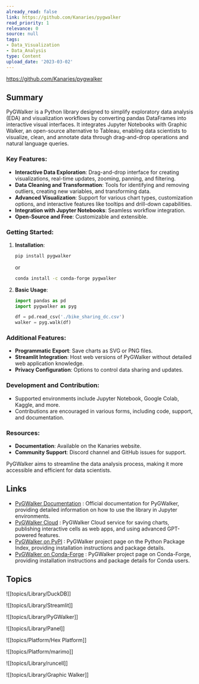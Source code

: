 ```yaml
---
already_read: false
link: https://github.com/Kanaries/pygwalker
read_priority: 1
relevance: 0
source: null
tags:
- Data_Visualization
- Data_Analysis
type: Content
upload_date: '2023-03-02'
---
```


https://github.com/Kanaries/pygwalker
## Summary

PyGWalker is a Python library designed to simplify exploratory data analysis (EDA) and visualization workflows by converting pandas DataFrames into interactive visual interfaces. It integrates Jupyter Notebooks with Graphic Walker, an open-source alternative to Tableau, enabling data scientists to visualize, clean, and annotate data through drag-and-drop operations and natural language queries.

### Key Features:
- **Interactive Data Exploration**: Drag-and-drop interface for creating visualizations, real-time updates, zooming, panning, and filtering.
- **Data Cleaning and Transformation**: Tools for identifying and removing outliers, creating new variables, and transforming data.
- **Advanced Visualization**: Support for various chart types, customization options, and interactive features like tooltips and drill-down capabilities.
- **Integration with Jupyter Notebooks**: Seamless workflow integration.
- **Open-Source and Free**: Customizable and extensible.

### Getting Started:
1. **Installation**:
   ```bash
   pip install pygwalker
   ```
   or
   ```bash
   conda install -c conda-forge pygwalker
   ```

2. **Basic Usage**:
   ```python
   import pandas as pd
   import pygwalker as pyg

   df = pd.read_csv('./bike_sharing_dc.csv')
   walker = pyg.walk(df)
   ```

### Additional Features:
- **Programmatic Export**: Save charts as SVG or PNG files.
- **Streamlit Integration**: Host web versions of PyGWalker without detailed web application knowledge.
- **Privacy Configuration**: Options to control data sharing and updates.

### Development and Contribution:
- Supported environments include Jupyter Notebook, Google Colab, Kaggle, and more.
- Contributions are encouraged in various forms, including code, support, and documentation.

### Resources:
- **Documentation**: Available on the Kanaries website.
- **Community Support**: Discord channel and GitHub issues for support.

PyGWalker aims to streamline the data analysis process, making it more accessible and efficient for data scientists.
## Links

- [PyGWalker Documentation](https://pygwalker-docs.vercel.app/api-reference/jupyter) : Official documentation for PyGWalker, providing detailed information on how to use the library in Jupyter environments.
- [PyGWalker Cloud](https://kanaries.net/pygwalker?from=gh_md) : PyGWalker Cloud service for saving charts, publishing interactive cells as web apps, and using advanced GPT-powered features.
- [PyGWalker on PyPI](https://pypi.org/project/pygwalker) : PyGWalker project page on the Python Package Index, providing installation instructions and package details.
- [PyGWalker on Conda-Forge](https://anaconda.org/conda-forge/pygwalker) : PyGWalker project page on Conda-Forge, providing installation instructions and package details for Conda users.

## Topics

![[topics/Library/DuckDB]]

![[topics/Library/Streamlit]]

![[topics/Library/PyGWalker]]

![[topics/Library/Panel]]

![[topics/Platform/Hex Platform]]

![[topics/Platform/marimo]]

![[topics/Library/runcell]]

![[topics/Library/Graphic Walker]]